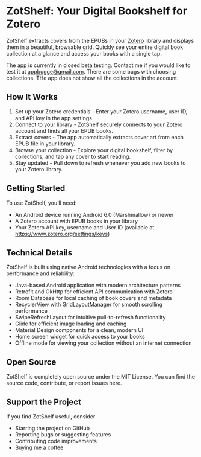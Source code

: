 # ZotShelf: Your Digital Bookshelf for Zotero 

ZotShelf extracts covers from the EPUBs in your [Zotero](https://www.zotero.com) library and displays them in a beautiful, browsable grid. Quickly see your entire digital book collection at a glance and access your books with a single tap.

The app is currently in closed beta testing. Contact me if you would like to test it at appbugge@gmail.com. There are some bugs with choosing collections. THe app does not show all the collections in the account.

## How It Works

1. Set up your Zotero credentials - Enter your Zotero username, user ID, and API key in the app settings
2. Connect to your library - ZotShelf securely connects to your Zotero account and finds all your EPUB books.
3. Extract covers - The app automatically extracts cover art from each EPUB file in your library.
4. Browse your collection - Explore your digital bookshelf, filter by collections, and tap any cover to start reading.
5. Stay updated - Pull down to refresh whenever you add new books to your Zotero library.

## Getting Started

To use ZotShelf, you’ll need:

- An Android device running Android 6.0 (Marshmallow) or newer
- A Zotero account with EPUB books in your library
- Your Zotero API key, username and User ID (available at https://www.zotero.org/settings/keys)

## Technical Details

ZotShelf is built using native Android technologies with a focus on performance and reliability:

- Java-based Android application with modern architecture patterns
- Retrofit and OkHttp for efficient API communication with Zotero
- Room Database for local caching of book covers and metadata
- RecyclerView with GridLayoutManager for smooth scrolling performance
- SwipeRefreshLayout for intuitive pull-to-refresh functionality
- Glide for efficient image loading and caching
- Material Design components for a clean, modern UI
- Home screen widget for quick access to your books
- Offline mode for viewing your collection without an internet connection

## Open Source

ZotShelf is completely open source under the MIT License. You can find the source code, contribute, or report issues here.

## Support the Project

If you find ZotShelf useful, consider

- Starring the project on GitHub
- Reporting bugs or suggesting features
- Contributing code improvements
- [Buying me a coffee](https://buymeacoffee.com/oyvindbs)
